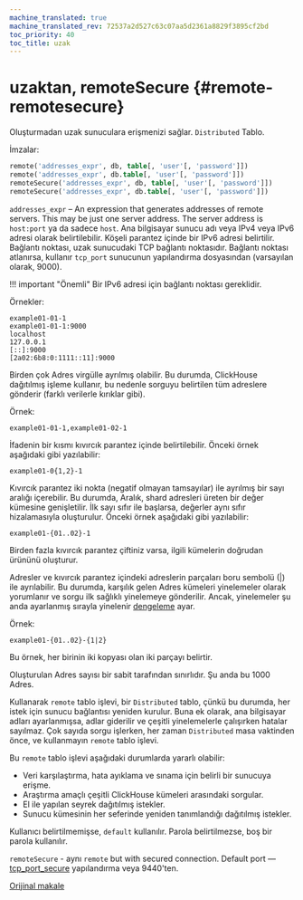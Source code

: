 ```yaml
---
machine_translated: true
machine_translated_rev: 72537a2d527c63c07aa5d2361a8829f3895cf2bd
toc_priority: 40
toc_title: uzak
---
```


# uzaktan, remoteSecure {#remote-remotesecure}

Oluşturmadan uzak sunuculara erişmenizi sağlar. `Distributed` Tablo.

İmzalar:

``` sql
remote('addresses_expr', db, table[, 'user'[, 'password']])
remote('addresses_expr', db.table[, 'user'[, 'password']])
remoteSecure('addresses_expr', db, table[, 'user'[, 'password']])
remoteSecure('addresses_expr', db.table[, 'user'[, 'password']])
```

`addresses_expr` – An expression that generates addresses of remote servers. This may be just one server address. The server address is `host:port` ya da sadece `host`. Ana bilgisayar sunucu adı veya IPv4 veya IPv6 adresi olarak belirtilebilir. Köşeli parantez içinde bir IPv6 adresi belirtilir. Bağlantı noktası, uzak sunucudaki TCP bağlantı noktasıdır. Bağlantı noktası atlanırsa, kullanır `tcp_port` sunucunun yapılandırma dosyasından (varsayılan olarak, 9000).

!!! important "Önemli"
    Bir IPv6 adresi için bağlantı noktası gereklidir.

Örnekler:

``` text
example01-01-1
example01-01-1:9000
localhost
127.0.0.1
[::]:9000
[2a02:6b8:0:1111::11]:9000
```

Birden çok Adres virgülle ayrılmış olabilir. Bu durumda, ClickHouse dağıtılmış işleme kullanır, bu nedenle sorguyu belirtilen tüm adreslere gönderir (farklı verilerle kırıklar gibi).

Örnek:

``` text
example01-01-1,example01-02-1
```

İfadenin bir kısmı kıvırcık parantez içinde belirtilebilir. Önceki örnek aşağıdaki gibi yazılabilir:

``` text
example01-0{1,2}-1
```

Kıvırcık parantez iki nokta (negatif olmayan tamsayılar) ile ayrılmış bir sayı aralığı içerebilir. Bu durumda, Aralık, shard adresleri üreten bir değer kümesine genişletilir. İlk sayı sıfır ile başlarsa, değerler aynı sıfır hizalamasıyla oluşturulur. Önceki örnek aşağıdaki gibi yazılabilir:

``` text
example01-{01..02}-1
```

Birden fazla kıvırcık parantez çiftiniz varsa, ilgili kümelerin doğrudan ürününü oluşturur.

Adresler ve kıvırcık parantez içindeki adreslerin parçaları boru sembolü (\|) ile ayrılabilir. Bu durumda, karşılık gelen Adres kümeleri yinelemeler olarak yorumlanır ve sorgu ilk sağlıklı yinelemeye gönderilir. Ancak, yinelemeler şu anda ayarlanmış sırayla yinelenir [dengeleme](../../operations/settings/settings.md) ayar.

Örnek:

``` text
example01-{01..02}-{1|2}
```

Bu örnek, her birinin iki kopyası olan iki parçayı belirtir.

Oluşturulan Adres sayısı bir sabit tarafından sınırlıdır. Şu anda bu 1000 Adres.

Kullanarak `remote` tablo işlevi, bir `Distributed` tablo, çünkü bu durumda, her istek için sunucu bağlantısı yeniden kurulur. Buna ek olarak, ana bilgisayar adları ayarlanmışsa, adlar giderilir ve çeşitli yinelemelerle çalışırken hatalar sayılmaz. Çok sayıda sorgu işlerken, her zaman `Distributed` masa vaktinden önce, ve kullanmayın `remote` tablo işlevi.

Bu `remote` tablo işlevi aşağıdaki durumlarda yararlı olabilir:

-   Veri karşılaştırma, hata ayıklama ve sınama için belirli bir sunucuya erişme.
-   Araştırma amaçlı çeşitli ClickHouse kümeleri arasındaki sorgular.
-   El ile yapılan seyrek dağıtılmış istekler.
-   Sunucu kümesinin her seferinde yeniden tanımlandığı dağıtılmış istekler.

Kullanıcı belirtilmemişse, `default` kullanılır.
Parola belirtilmezse, boş bir parola kullanılır.

`remoteSecure` - aynı `remote` but with secured connection. Default port — [tcp_port_secure](../../operations/server-configuration-parameters/settings.md#server_configuration_parameters-tcp_port_secure) yapılandırma veya 9440'ten.

[Orijinal makale](https://clickhouse.tech/docs/en/query_language/table_functions/remote/) <!--hide-->
